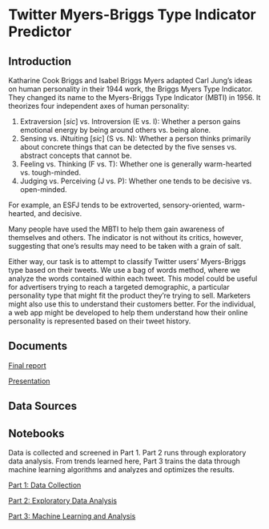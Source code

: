 # Twitter Myers-Briggs Type Indicator Predictor

## Introduction

Katharine Cook Briggs and Isabel Briggs Myers adapted Carl Jung’s ideas on human personality in their 1944 work, the Briggs Myers Type Indicator. They changed its name to the Myers-Briggs Type Indicator (MBTI) in 1956. It theorizes four independent axes of human personality:

<ol>
  <li>Extraversion [<i>sic</i>] vs. Introversion (E vs. I): Whether a person gains emotional energy by being around others vs. being alone.</li>
  <li>Sensing vs. iNtuiting [<i>sic</i>] (S vs. N): Whether a person thinks primarily about concrete things that can be detected by the five senses vs. abstract concepts that cannot be.</li>
  <li>Feeling vs. Thinking (F vs. T): Whether one is generally warm-hearted vs. tough-minded.</li>
  <li>Judging vs. Perceiving (J vs. P): Whether one tends to be decisive vs. open-minded.</li>
</ol>

For example, an ESFJ tends to be extroverted, sensory-oriented, warm-hearted, and decisive.

Many people have used the MBTI to help them gain awareness of themselves and others. The indicator is not without its critics, however, suggesting that one’s results may need to be taken with a grain of salt.

Either way, our task is to attempt to classify Twitter users’ Myers-Briggs type based on their tweets. We use a bag of words method, where we analyze the words contained within each tweet. This model could be useful for advertisers trying to reach a targeted demographic, a particular personality type that might fit the product they’re trying to sell. Marketers might also use this to understand their customers better. For the individual, a web app might be developed to help them understand how their online personality is represented based on their tweet history.

## Documents

[Final report](https://docs.google.com/document/d/1XFLDJz3YmNM6RGq2ZA4BL03vJ7vegTmBUQck0Pnx9eA/edit?usp=sharing)

[Presentation](https://github.com/BarrettNB/Twitter_MBTI_predictor/blob/main/Reports/Twitter_MBTI_presentation.pdf)

## Data Sources

## Notebooks

Data is collected and screened in Part 1. Part 2 runs through exploratory data analysis. From trends learned here, Part 3 trains the data through machine learning algorithms and analyzes and optimizes the results.

[Part 1: Data Collection](https://github.com/BarrettNB/Twitter_MBTI_predictor/blob/main/1_Tweepy_reader.ipynb)

[Part 2: Exploratory Data Analysis](https://github.com/BarrettNB/Twitter_MBTI_predictor/blob/main/2_EDA.ipynb)

[Part 3: Machine Learning and Analysis](https://github.com/BarrettNB/Twitter_MBTI_predictor/blob/main/3_Modeling.ipynb)
